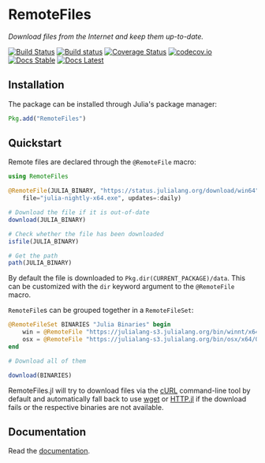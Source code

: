 # RemoteFiles

*Download files from the Internet and keep them up-to-date.*

[![Build Status][travis-badge]][travis-url] [![Build status][av-badge]][av-url] [![Coverage Status][coveralls-badge]][coveralls-url] [![codecov.io][codecov-badge]][codecov-url] [![Docs Stable][docs-badge-stable]][docs-url-stable] [![Docs Latest][docs-badge-dev]][docs-url-dev]

## Installation

The package can be installed through Julia's package manager:

```julia
Pkg.add("RemoteFiles")
```

## Quickstart

Remote files are declared through the `@RemoteFile` macro:

```julia
using RemoteFiles

@RemoteFile(JULIA_BINARY, "https://status.julialang.org/download/win64",
    file="julia-nightly-x64.exe", updates=:daily)

# Download the file if it is out-of-date
download(JULIA_BINARY)

# Check whether the file has been downloaded
isfile(JULIA_BINARY)

# Get the path
path(JULIA_BINARY)
```

By default the file is downloaded to `Pkg.dir(CURRENT_PACKAGE)/data`.
This can be customized with the `dir` keyword argument to the `@RemoteFile` macro.

`RemoteFile`s can be grouped together in a `RemoteFileSet`:
```julia
@RemoteFileSet BINARIES "Julia Binaries" begin
    win = @RemoteFile "https://julialang-s3.julialang.org/bin/winnt/x64/0.7/julia-0.7.0-win64.exe"
    osx = @RemoteFile "https://julialang-s3.julialang.org/bin/osx/x64/0.7/julia-0.7.0-osx10.7+.dmg"
end

# Download all of them

download(BINARIES)
```

RemoteFiles.jl will try to download files via the [cURL](https://curl.haxx.se/) command-line tool
by default and automatically fall back to use [wget](https://www.gnu.org/software/wget/) or
[HTTP.jl](https://github.com/JuliaWeb/HTTP.jl) if the download fails or the respective binaries
are not available.

## Documentation

Read the [documentation][docs-url-stable].

[travis-badge]: https://travis-ci.org/helgee/RemoteFiles.jl.svg?branch=master
[travis-url]: https://travis-ci.org/helgee/RemoteFiles.jl
[av-badge]: https://ci.appveyor.com/api/projects/status/nr2fv8tngcru03k0?svg=true
[av-url]: https://ci.appveyor.com/project/helgee/remotefiles-jl
[coveralls-badge]: https://coveralls.io/repos/helgee/RemoteFiles.jl/badge.svg?branch=master&service=github
[coveralls-url]: https://coveralls.io/github/helgee/RemoteFiles.jl?branch=master
[codecov-badge]: http://codecov.io/github/helgee/RemoteFiles.jl/coverage.svg?branch=master
[codecov-url]: http://codecov.io/github/helgee/RemoteFiles.jl?branch=master
[docs-badge-dev]: https://img.shields.io/badge/docs-dev-blue.svg
[docs-url-dev]: https://helgee.github.io/RemoteFiles.jl/dev/
[docs-badge-stable]: https://img.shields.io/badge/docs-stable-blue.svg
[docs-url-stable]: https://helgee.github.io/RemoteFiles.jl/stable/
